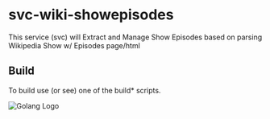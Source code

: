 # svc-wiki-showepisodes

This service (svc) will Extract and Manage Show Episodes based on parsing Wikipedia Show w/ Episodes page/html

## Build

To build use (or see) one of the build* scripts.

![Golang Logo](https://golang.org/doc/gopher/bumper192x108.png)
